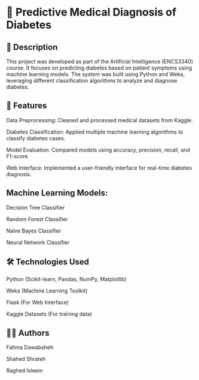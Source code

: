 # 🤖 Predictive Medical Diagnosis of Diabetes

## 📄 Description

This project was developed as part of the Artificial Intelligence (ENCS3340) course. It focuses on predicting diabetes based on patient symptoms using machine learning models. The system was built using Python and Weka, leveraging different classification algorithms to analyze and diagnose diabetes.

## 🚀 Features

 Data Preprocessing: Cleaned and processed medical datasets from Kaggle.

 Diabetes Classification: Applied multiple machine learning algorithms to classify diabetes cases.

 Model Evaluation: Compared models using accuracy, precision, recall, and F1-score.

 Web Interface: Implemented a user-friendly interface for real-time diabetes diagnosis.

## Machine Learning Models:

 Decision Tree Classifier

 Random Forest Classifier

 Naïve Bayes Classifier

 Neural Network Classifier

## 🛠️ Technologies Used

Python  (Scikit-learn, Pandas, NumPy, Matplotlib)

Weka  (Machine Learning Toolkit)

Flask  (For Web Interface)

Kaggle Datasets  (For training data)

## 👨‍💻 Authors

Fatima Dawabsheh

Shahed Shrateh

Raghed Isleem


